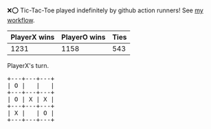 :x::o: Tic-Tac-Toe played indefinitely by github action runners! See [my workflow](.github/workflows/play.yaml).

|PlayerX wins|PlayerO wins|Ties|
|-|-|-|
|1231|1158|543|

PlayerX's turn.

<pre>
+---+---+---+
| O |   |   |
+---+---+---+
| O | X | X |
+---+---+---+
| X |   | O |
+---+---+---+
</pre>